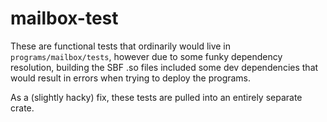 # mailbox-test

These are functional tests that ordinarily would live in `programs/mailbox/tests`, however
due to some funky dependency resolution, building the SBF .so files included some dev dependencies
that would result in errors when trying to deploy the programs.

As a (slightly hacky) fix, these tests are pulled into an entirely separate crate.
